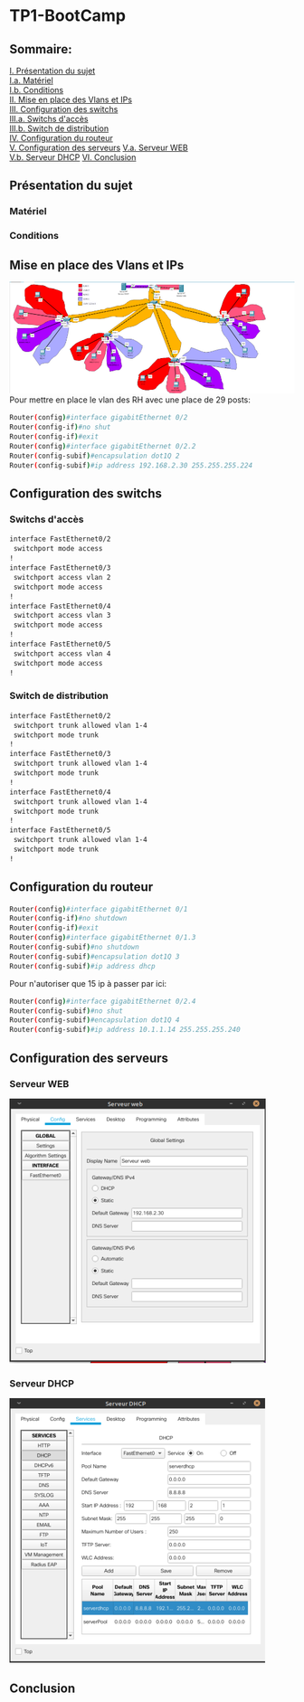 # TP1-BootCamp

## Sommaire:
[I. Présentation du sujet](#Présentation-du-sujet)  
        [I.a. Matériel](#Matériel)  
        [I.b. Conditions](#Conditions)  
[II. Mise en place des Vlans et IPs](#Mise-en-place-des-Vlans-et-IPs)  
[III. Configuration des switchs](#Configuration-des-switchs)   
    [III.a. Switchs d'accès](#Switchs-d'accès)  
    [III.b. Switch de distribution](#Switch-de-distribution)  
[IV. Configuration du routeur](#Configuration-du-routeur)  
[V. Configuration des serveurs](#Configuration-des-serveurs) 
    [V.a. Serveur WEB](#Serveur-WEB)  
    [V.b. Serveur DHCP](#Serveur-DHCP)
[VI. Conclusion](#Conclusion)

## Présentation du sujet  
### Matériel  
### Conditions  

## Mise en place des Vlans et IPs  
![topo](topo.png)
Pour mettre en place le vlan des RH avec une place de 29 posts:
```bash
Router(config)#interface gigabitEthernet 0/2
Router(config-if)#no shut
Router(config-if)#exit
Router(config)#interface gigabitEthernet 0/2.2
Router(config-subif)#encapsulation dot1Q 2
Router(config-subif)#ip address 192.168.2.30 255.255.255.224
```

## Configuration des switchs  
### Switchs d'accès  
```bash
interface FastEthernet0/2
 switchport mode access
!
interface FastEthernet0/3
 switchport access vlan 2
 switchport mode access
!
interface FastEthernet0/4
 switchport access vlan 3
 switchport mode access
!
interface FastEthernet0/5
 switchport access vlan 4
 switchport mode access
!
```
### Switch de distribution  
```bash
interface FastEthernet0/2
 switchport trunk allowed vlan 1-4
 switchport mode trunk
!
interface FastEthernet0/3
 switchport trunk allowed vlan 1-4
 switchport mode trunk
!
interface FastEthernet0/4
 switchport trunk allowed vlan 1-4
 switchport mode trunk
!
interface FastEthernet0/5
 switchport trunk allowed vlan 1-4
 switchport mode trunk
!
```
## Configuration du routeur  
```bash
Router(config)#interface gigabitEthernet 0/1
Router(config-if)#no shutdown 
Router(config-if)#exit
Router(config)#interface gigabitEthernet 0/1.3
Router(config-subif)#no shutdown 
Router(config-subif)#encapsulation dot1Q 3
Router(config-subif)#ip address dhcp
```
Pour n'autoriser que 15 ip à passer par ici:
```bash
Router(config)#interface gigabitEthernet 0/2.4
Router(config-subif)#no shut
Router(config-subif)#encapsulation dot1Q 4
Router(config-subif)#ip address 10.1.1.14 255.255.255.240
```
## Configuration des serveurs  
### Serveur WEB  
![serveurweb](serveurweb.png)
### Serveur DHCP  
![serveurdhcp](serveurdhcp.png)

## Conclusion  
